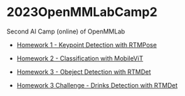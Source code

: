 # 2023OpenMMLabCamp2
Second AI Camp (online) of OpenMMLab


- [Homework 1 - Keypoint Detection with RTMPose]('./Homework1_KeypointDetection')

- [Homework 2 - Classification with MobileViT]('./Homework2_MMPretrain_Classification_30fruits/hw2.ipynb')

- [Homework 3 - Obeject Detection with RTMDet]('./Homework3_MMDetection_rtmdet_balloon/rtmdet_balloon.ipynb')

- [Homework 3 Challenge - Drinks Detection with RTMDet]('./Homework3_MMDetection_rtmdet_balloon/challenge_rtmdet_cola.ipynb')
